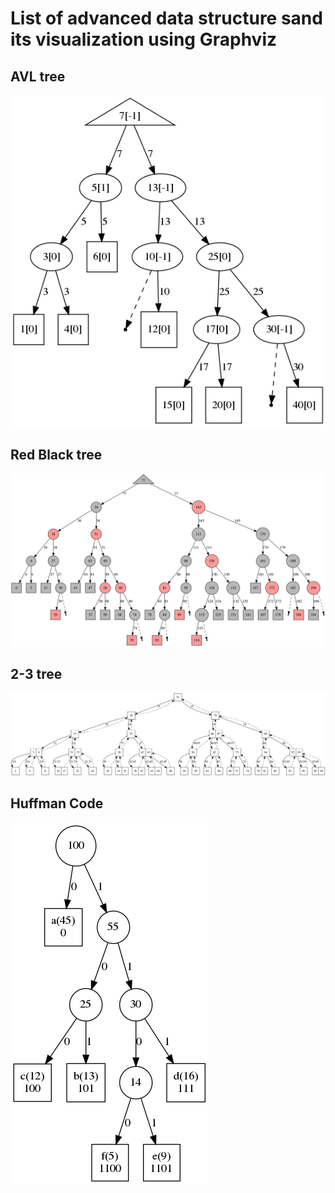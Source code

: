 # List of advanced data structure sand its visualization using Graphviz

## AVL tree

![avl-tree](https://github.com/soblin/algorithm_illustrative/blob/master/images/avl.png)

## Red Black tree

![rb-tree](https://github.com/soblin/algorithm_illustrative/blob/master/images/red_black.png)

## 2-3 tree

![2-3-tree](https://github.com/soblin/algorithm_illustrative/blob/master/images/2-3tree.png)

## Huffman Code

![huffman](https://github.com/soblin/algorithm_illustrative/blob/master/images/huffman.png)
